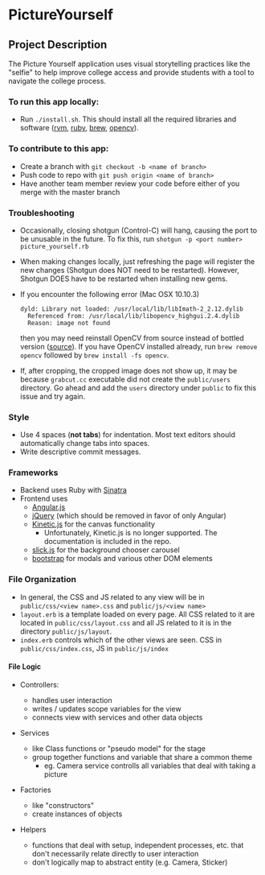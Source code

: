 PictureYourself
===============

## Project Description
The Picture Yourself application uses visual storytelling practices like the "selfie" to help improve college access and provide students with a tool to navigate the college process. 

### To run this app locally: 

- Run `./install.sh`. This should install all the required libraries and software ([rvm](https://rvm.io/), [ruby](https://www.ruby-lang.org/en/), [brew](http://brew.sh/), [opencv](http://opencv.org/)).

### To contribute to this app:

- Create a branch with `git checkout -b <name of branch>`
- Push code to repo with `git push origin <name of branch>`
- Have another team member review your code before either of you merge with the master branch

### Troubleshooting
- Occasionally, closing shotgun (Control-C) will hang, causing the port to be unusable in the future. To fix this, run `shotgun -p <port number> picture_yourself.rb`
- When making changes locally, just refreshing the page will register the new changes (Shotgun does NOT need to be restarted). However, Shotgun DOES have to be restarted when installing new gems.
- If you encounter the following error (Mac OSX 10.10.3) 
  
  ```
  dyld: Library not loaded: /usr/local/lib/libImath-2_2.12.dylib
    Referenced from: /usr/local/lib/libopencv_highgui.2.4.dylib
    Reason: image not found
  ```
  then you may need reinstall OpenCV from source instead of bottled version ([source](https://github.com/Homebrew/homebrew-science/issues/2209)). If you have OpenCV installed already, run `brew remove opencv` followed by `brew install -fs opencv`. 
- If, after cropping, the cropped image does not show up, it may be because `grabcut.cc` executable did not create the `public/users` directory. Go ahead and add the `users` directory under `public` to fix this issue and try again.

### Style
- Use 4 spaces (**not tabs**) for indentation. Most text editors should automatically change tabs into spaces. 
- Write descriptive commit messages.

### Frameworks

  - Backend uses Ruby with [Sinatra](http://www.sinatrarb.com/)
  - Frontend uses
    - [Angular.js](https://angularjs.org/)
    - [jQuery](https://jquery.com/) (which should be removed in favor of only Angular)
    - [Kinetic.js](http://kineticjs.com/) for the canvas functionality
      - Unfortunately, Kinetic.js is no longer supported. The documentation is included in the repo.
    - [slick.js](http://kenwheeler.github.io/slick/) for the background chooser carousel
    - [bootstrap](http://getbootstrap.com/) for modals and various other DOM elements

### File Organization
  - In general, the CSS and JS related to any view will be in `public/css/<view name>.css` and `public/js/<view name>`
  - `layout.erb` is a template loaded on every page. All CSS related to it are located in `public/css/layout.css` and all JS related to it is in the directory `public/js/layout`.
  - `index.erb` controls which of the other views are seen. CSS in `public/css/index.css`, JS in `public/js/index`

#### File Logic
 
  - Controllers:
    - handles user interaction
    - writes / updates scope variables for the view
    - connects view with services and other data objects
    
  - Services
    - like Class functions or "pseudo model" for the stage
    - group together functions and variable that share a common theme
        - eg. Camera service controlls all variables that deal with taking a picture
  
  - Factories
    - like "constructors"
    - create instances of objects
  
  - Helpers
    - functions that deal with setup, independent processes, etc. that don't necessarily relate directly to user interaction
    - don't logically map to abstract entity (e.g. Camera, Sticker)
  

